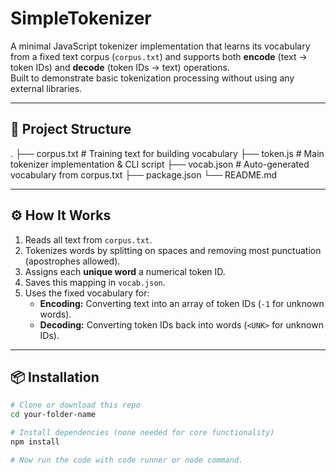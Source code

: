 # SimpleTokenizer

A minimal JavaScript tokenizer implementation that learns its vocabulary from a fixed text corpus (`corpus.txt`) and supports both **encode** (text → token IDs) and **decode** (token IDs → text) operations.  
Built to demonstrate basic tokenization processing without using any external libraries.

---

## 📂 Project Structure
.
├── corpus.txt # Training text for building vocabulary
├── token.js # Main tokenizer implementation & CLI script
├── vocab.json # Auto-generated vocabulary from corpus.txt
├── package.json
└── README.md

---

## ⚙️ How It Works

1. Reads all text from `corpus.txt`.
2. Tokenizes words by splitting on spaces and removing most punctuation (apostrophes allowed).
3. Assigns each **unique word** a numerical token ID.
4. Saves this mapping in `vocab.json`.
5. Uses the fixed vocabulary for:
   - **Encoding:** Converting text into an array of token IDs (`-1` for unknown words).
   - **Decoding:** Converting token IDs back into words (`<UNK>` for unknown IDs).

---

## 📦 Installation

```bash
# Clone or download this repo
cd your-folder-name

# Install dependencies (none needed for core functionality)
npm install

# Now run the code with code runner or node command. 